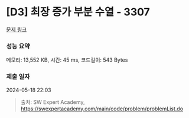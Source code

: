 # [D3] 최장 증가 부분 수열 - 3307 

[문제 링크](https://swexpertacademy.com/main/code/problem/problemDetail.do?contestProbId=AWBOKg-a6l0DFAWr) 

### 성능 요약

메모리: 13,552 KB, 시간: 45 ms, 코드길이: 543 Bytes

### 제출 일자

2024-05-18 22:03



> 출처: SW Expert Academy, https://swexpertacademy.com/main/code/problem/problemList.do